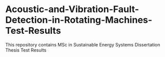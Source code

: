 Acoustic-and-Vibration-Fault-Detection-in-Rotating-Machines-Test-Results
========================================================================

This repository contains MSc in Sustainable Energy Systems Dissertation Thesis Test Results
